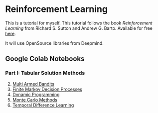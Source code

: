 # Reinforcement Learning

This is a tutorial for myself.
This tutorial follows the book *Reinforcement Learning* from Richard S. Sutton and Andrew G. Barto.
Available for free [here](https://web.stanford.edu/class/psych209/Readings/SuttonBartoIPRLBook2ndEd.pdf).

It will use OpenSource libraries from Deepmind.


## Google Colab Notebooks

### Part I: Tabular Solution Methods

2. [Multi Armed Bandits](https://colab.research.google.com/github/lochbrunner/reinforcement_learning/blob/master/chapter_2/multiarmed_bandits.ipynb)
3. [Finite Markov Decision Processes](https://colab.research.google.com/github/lochbrunner/reinforcement_learning/blob/master/chapter_3/finite_markov_decision_processes.ipynb)
4. [Dynamic Programming](https://colab.research.google.com/github/lochbrunner/reinforcement_learning/blob/master/chapter_4/dynamic_programming.ipynb)
5. [Monte Carlo Methods](https://colab.research.google.com/github/lochbrunner/reinforcement_learning/blob/master/chapter_5/monte_carlo_methods.ipynb)
6. [Temporal Difference Learning](https://colab.research.google.com/github/lochbrunner/reinforcement_learning/blob/master/chapter_6/temporal_difference_learning.ipynb)